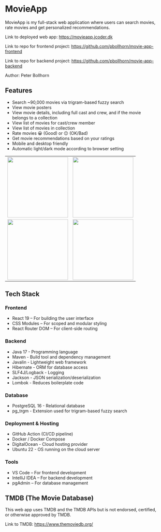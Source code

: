 # MovieApp

MovieApp is my full-stack web application where users can search movies, rate movies and get personalized recommendations.

Link to deployed web app: https://movieapp.jcoder.dk

Link to repo for frontend project: https://github.com/pbollhorn/movie-app-frontend

Link to repo for backend project: https://github.com/pbollhorn/movie-app-backend

Author: Peter Bollhorn

## Features

- Search ~90,000 movies via trigram-based fuzzy search
- View movie posters
- View movie details, including full cast and crew, and if the movie belongs to a collection
- View list of movies for cast/crew member
- View list of movies in collection
- Rate movies 😀 (Good) or 😐 (OK/Bad)
- Get movie recommendations based on your ratings
- Mobile and desktop friendly
- Automatic light/dark mode according to browser setting

<table>
<tr>
  <td><img src="screenshots/screenshot1.png" width="200"></td>
  <td><img src="screenshots/screenshot2.png" width="200"></td>
</tr>
<tr>
  <td><img src="screenshots/screenshot3.png" width="200"></td>
  <td><img src="screenshots/screenshot4.png" width="200"></td>
</tr>
</table>


## Tech Stack

### Frontend
- React 19 – For building the user interface
- CSS Modules – For scoped and modular styling
- React Router DOM – For client-side routing

### Backend
- Java 17 - Programming language
- Maven - Build tool and dependency management
- Javalin - Lightweight web framework
- Hibernate - ORM for database access
- SLF4J/Logback - Logging
- Jackson - JSON serialization/deserialization
- Lombok - Reduces boilerplate code

### Database
- PostgreSQL 16 - Relational database
- pg_trgm - Extension used for trigram-based fuzzy search

### Deployment & Hosting
- GitHub Action (CI/CD pipeline)
- Docker / Docker Compose
- DigitalOcean - Cloud hosting provider
- Ubuntu 22 - OS running on the cloud server

### Tools
- VS Code – For frontend development
- IntelliJ IDEA – For backend development
- pgAdmin – For database management

## TMDB (The Movie Database)
This web app uses TMDB and the TMDB APIs but is not endorsed, certified, or otherwise approved by TMDB.

Link to TMDB: https://www.themoviedb.org/
